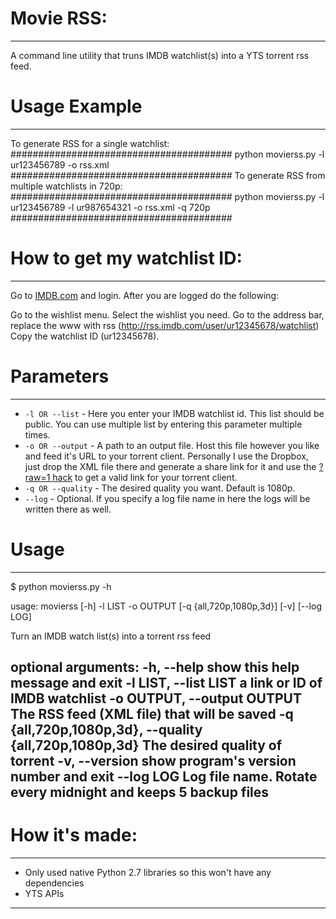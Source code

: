# Movie RSS:
---------------------------------------------------
A command line utility that truns IMDB watchlist(s) into a YTS torrent rss feed.


# Usage Example
---------------------------------------------------


To generate RSS for a single watchlist:
########################################
python movierss.py -l ur123456789 -o rss.xml
########################################
To generate RSS from multiple watchlists in 720p:
########################################
python movierss.py -l ur123456789 -l ur987654321 -o rss.xml -q 720p
########################################



# How to get my watchlist ID:
---------------------------------------------------
Go to [IMDB.com](http://imdb.com) and login. After you are logged do the following:

Go to the wishlist menu.
Select the wishlist you need.
Go to the address bar, replace the www with rss (http://rss.imdb.com/user/ur12345678/watchlist)
Copy the watchlist ID (ur12345678).


# Parameters
---------------------------------------------------
* `-l OR --list` - Here you enter your IMDB watchlist id. This list should be public. You can use multiple list by entering this parameter multiple times.
* `-o OR --output` - A path to an output file. Host this file however you like and feed it's URL to your torrent client. Personally I use the Dropbox, just drop the XML file there and generate a share link for it and use the [?raw=1 hack](https://www.dropbox.com/en/help/201) to get a valid link for your torrent client.
* `-q OR --quality` - The desired quality you want. Default is 1080p.
* `--log` - Optional. If you specify a log file name in here the logs will be written there as well.

# Usage
---------------------------------------------------
$ python movierss.py -h

usage: movierss [-h] -l LIST -o OUTPUT [-q {all,720p,1080p,3d}] [-v]
                [--log LOG]

Turn an IMDB watch list(s) into a torrent rss feed

optional arguments:
  -h, --help            show this help message and exit
  -l LIST, --list LIST  a link or ID of IMDB watchlist
  -o OUTPUT, --output OUTPUT
                        The RSS feed (XML file) that will be saved
  -q {all,720p,1080p,3d}, --quality {all,720p,1080p,3d}
                        The desired quality of torrent
  -v, --version         show program's version number and exit
  --log LOG             Log file name. Rotate every midnight and keeps 5
                        backup files
---------------------------------------------------

# How it's made:
---------------------------------------------------

* Only used native Python 2.7 libraries so this won't have any dependencies
* YTS APIs
---------------------------------------------------
